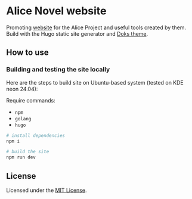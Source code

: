 # Alice Novel website

Promoting [website](https://alicenovel.web.app) for the Alice Project and useful tools created by them. Build with the Hugo static site generator and [Doks theme](https://getdoks.org).

## How to use

### Building and testing the site locally

Here are the steps to build site on Ubuntu-based system (tested on KDE neon 24.04):

Require commands:

- `npm`
- `golang`
- `hugo`

```sh
# install dependencies
npm i

# build the site
npm run dev
```

## License

Licensed under the [MIT License](LICENSE).
